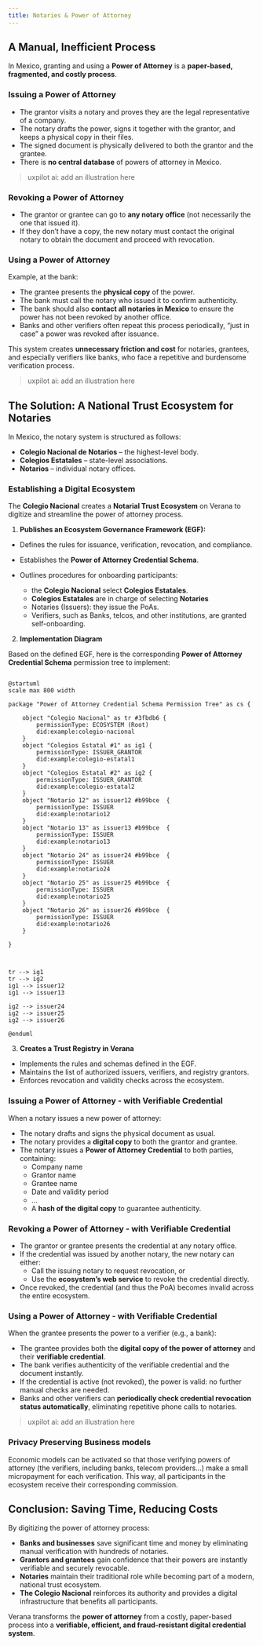 ```yaml
---
title: Notaries & Power of Attorney
---
```


## A Manual, Inefficient Process

In Mexico, granting and using a **Power of Attorney** is a **paper-based, fragmented, and costly process**.

### Issuing a Power of Attorney

- The grantor visits a notary and proves they are the legal representative of a company.
- The notary drafts the power, signs it together with the grantor, and keeps a physical copy in their files.
- The signed document is physically delivered to both the grantor and the grantee.
- There is **no central database** of powers of attorney in Mexico.

> uxpilot ai: add an illustration here

### Revoking a Power of Attorney

- The grantor or grantee can go to **any notary office** (not necessarily the one that issued it).
- If they don’t have a copy, the new notary must contact the original notary to obtain the document and proceed with revocation.

### Using a Power of Attorney

Example, at the bank:

- The grantee presents the **physical copy** of the power.
- The bank must call the notary who issued it to confirm authenticity.
- The bank should also **contact all notaries in Mexico** to ensure the power has not been revoked by another office.
- Banks and other verifiers often repeat this process periodically, “just in case” a power was revoked after issuance.

This system creates **unnecessary friction and cost** for notaries, grantees, and especially verifiers like banks, who face a repetitive and burdensome verification process.

> uxpilot ai: add an illustration here

## The Solution: A National Trust Ecosystem for Notaries

In Mexico, the notary system is structured as follows:

- **Colegio Nacional de Notarios** – the highest-level body.
- **Colegios Estatales** – state-level associations.
- **Notarios** – individual notary offices.

### Establishing a Digital Ecosystem

The **Colegio Nacional** creates a **Notarial Trust Ecosystem** on Verana to digitize and streamline the power of attorney process.  

1. **Publishes an Ecosystem Governance Framework (EGF):**

- Defines the rules for issuance, verification, revocation, and compliance.
- Establishes the **Power of Attorney Credential Schema**.

- Outlines procedures for onboarding participants:
  - the **Colegio Nacional** select **Colegios Estatales**.
  - **Colegios Estatales** are in charge of selecting **Notaries**
  - Notaries (Issuers): they issue the PoAs.
  - Verifiers, such as Banks, telcos, and other institutions, are granted self-onboarding.

2. **Implementation Diagram**

Based on the defined EGF, here is the corresponding **Power of Attorney Credential Schema** permission tree to implement:

```plantuml

@startuml
scale max 800 width
 
package "Power of Attorney Credential Schema Permission Tree" as cs {

    object "Colegio Nacional" as tr #3fbdb6 {
        permissionType: ECOSYSTEM (Root)
        did:example:colegio-nacional
    }
    object "Colegios Estatal #1" as ig1 {
        permissionType: ISSUER_GRANTOR
        did:example:colegio-estatal1
    }
    object "Colegios Estatal #2" as ig2 {
        permissionType: ISSUER_GRANTOR
        did:example:colegio-estatal2
    }
    object "Notario 12" as issuer12 #b99bce  {
        permissionType: ISSUER
        did:example:notario12
    }
    object "Notario 13" as issuer13 #b99bce  {
        permissionType: ISSUER
        did:example:notario13
    }
    object "Notario 24" as issuer24 #b99bce  {
        permissionType: ISSUER
        did:example:notario24
    }
    object "Notario 25" as issuer25 #b99bce  {
        permissionType: ISSUER
        did:example:notario25
    }
    object "Notario 26" as issuer26 #b99bce  {
        permissionType: ISSUER
        did:example:notario26
    }

}



tr --> ig1 
tr --> ig2 
ig1 --> issuer12
ig1 --> issuer13

ig2 --> issuer24
ig2 --> issuer25
ig2 --> issuer26

@enduml

```

3. **Creates a Trust Registry in Verana**

- Implements the rules and schemas defined in the EGF.
- Maintains the list of authorized issuers, verifiers, and registry grantors.
- Enforces revocation and validity checks across the ecosystem.

### Issuing a Power of Attorney - with Verifiable Credential

When a notary issues a new power of attorney:

- The notary drafts and signs the physical document as usual.
- The notary provides a **digital copy** to both the grantor and grantee.
- The notary issues a **Power of Attorney Credential** to both parties, containing:
  - Company name
  - Grantor name
  - Grantee name
  - Date and validity period
  - ...
  - A **hash of the digital copy** to guarantee authenticity.

### Revoking a Power of Attorney - with Verifiable Credential

- The grantor or grantee presents the credential at any notary office.
- If the credential was issued by another notary, the new notary can either:
  - Call the issuing notary to request revocation, or
  - Use the **ecosystem’s web service** to revoke the credential directly.
- Once revoked, the credential (and thus the PoA) becomes invalid across the entire ecosystem.

### Using a Power of Attorney - with Verifiable Credential

When the grantee presents the power to a verifier (e.g., a bank):

- The grantee provides both the **digital copy of the power of attorney** and their **verifiable credential**.
- The bank verifies authenticity of the verifiable credential and the document instantly.
- If the credential is active (not revoked), the power is valid: no further manual checks are needed.
- Banks and other verifiers can **periodically check credential revocation status automatically**, eliminating repetitive phone calls to notaries.

> uxpilot ai: add an illustration here

### Privacy Preserving Business models

Economic models can be activated so that those verifying powers of attorney (the verifiers, including banks, telecom providers...) make a small micropayment for each verification. This way, all participants in the ecosystem receive their corresponding commission.

## Conclusion: Saving Time, Reducing Costs

By digitizing the power of attorney process:

- **Banks and businesses** save significant time and money by eliminating manual verification with hundreds of notaries.
- **Grantors and grantees** gain confidence that their powers are instantly verifiable and securely revocable.
- **Notaries** maintain their traditional role while becoming part of a modern, national trust ecosystem.
- **The Colegio Nacional** reinforces its authority and provides a digital infrastructure that benefits all participants.

Verana transforms the **power of attorney** from a costly, paper-based process into a **verifiable, efficient, and fraud-resistant digital credential system**.
